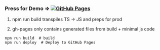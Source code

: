 
### Press for Demo => [![GitHub Pages](https://img.shields.io/badge/GitHub-Pages-brightgreen)](https://tshjustin.github.io/asyncio_visuals/)

1. npm run build transpiles TS -> JS and preps for prod


2. gh-pages only contains generated files from build + minimal js code

```
npm run build  # build
npm run deploy  # Deploy to GitHub Pages
```
